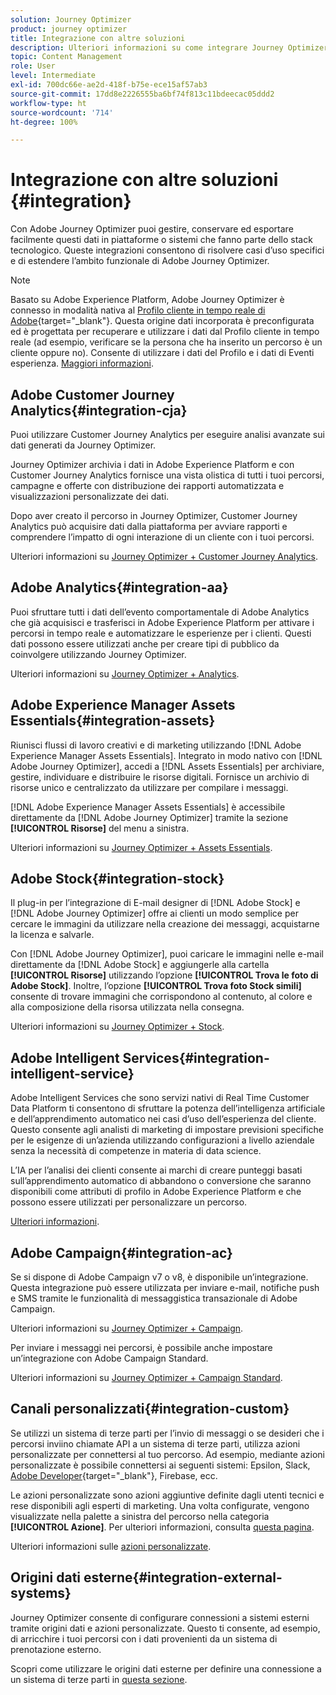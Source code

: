 ```yaml
---
solution: Journey Optimizer
product: journey optimizer
title: Integrazione con altre soluzioni
description: Ulteriori informazioni su come integrare Journey Optimizer con altre soluzioni
topic: Content Management
role: User
level: Intermediate
exl-id: 700dc66e-ae2d-418f-b75e-ece15af57ab3
source-git-commit: 17dd8e2226555ba6bf74f813c11bdeecac05ddd2
workflow-type: ht
source-wordcount: '714'
ht-degree: 100%

---
```


# Integrazione con altre soluzioni {#integration}

Con Adobe Journey Optimizer puoi gestire, conservare ed esportare facilmente questi dati in piattaforme o sistemi che fanno parte dello stack tecnologico. Queste integrazioni consentono di risolvere casi d’uso specifici e di estendere l’ambito funzionale di Adobe Journey Optimizer.

>[!NOTE]
>
> Basato su Adobe Experience Platform, Adobe Journey Optimizer è connesso in modalità nativa al [Profilo cliente in tempo reale di Adobe](https://experienceleague.adobe.com/docs/experience-platform/profile/home.html?lang=it){target="_blank"}. Questa origine dati incorporata è preconfigurata ed è progettata per recuperare e utilizzare i dati dal Profilo cliente in tempo reale (ad esempio, verificare se la persona che ha inserito un percorso è un cliente oppure no). Consente di utilizzare i dati del Profilo e i dati di Eventi esperienza. [Maggiori informazioni](../datasource/adobe-experience-platform-data-source.md).
>

## Adobe Customer Journey Analytics{#integration-cja}

Puoi utilizzare Customer Journey Analytics per eseguire analisi avanzate sui dati generati da Journey Optimizer.

Journey Optimizer archivia i dati in Adobe Experience Platform e con Customer Journey Analytics fornisce una vista olistica di tutti i tuoi percorsi, campagne e offerte con distribuzione dei rapporti automatizzata e visualizzazioni personalizzate dei dati.

Dopo aver creato il percorso in Journey Optimizer, Customer Journey Analytics può acquisire dati dalla piattaforma per avviare rapporti e comprendere l’impatto di ogni interazione di un cliente con i tuoi percorsi.

Ulteriori informazioni su [Journey Optimizer + Customer Journey Analytics](../reports/cja-ajo.md).

## Adobe Analytics{#integration-aa}

Puoi sfruttare tutti i dati dell’evento comportamentale di Adobe Analytics che già acquisisci e trasferisci in Adobe Experience Platform per attivare i percorsi in tempo reale e automatizzare le esperienze per i clienti. Questi dati possono essere utilizzati anche per creare tipi di pubblico da coinvolgere utilizzando Journey Optimizer.

Ulteriori informazioni su [Journey Optimizer + Analytics](../event/about-analytics.md).


## Adobe Experience Manager Assets Essentials{#integration-assets}

Riunisci flussi di lavoro creativi e di marketing utilizzando [!DNL Adobe Experience Manager Assets Essentials]. Integrato in modo nativo con [!DNL Adobe Journey Optimizer], accedi a [!DNL Assets Essentials] per archiviare, gestire, individuare e distribuire le risorse digitali. Fornisce un archivio di risorse unico e centralizzato da utilizzare per compilare i messaggi.

[!DNL Adobe Experience Manager Assets Essentials] è accessibile direttamente da [!DNL Adobe Journey Optimizer] tramite la sezione **[!UICONTROL Risorse]** del menu a sinistra.

Ulteriori informazioni su [Journey Optimizer + Assets Essentials](../content-management/assets-essentials.md).


## Adobe Stock{#integration-stock}

Il plug-in per l’integrazione di E-mail designer di [!DNL Adobe Stock] e [!DNL Adobe Journey Optimizer] offre ai clienti un modo semplice per cercare le immagini da utilizzare nella creazione dei messaggi, acquistarne la licenza e salvarle.

Con [!DNL Adobe Journey Optimizer], puoi caricare le immagini nelle e-mail direttamente da [!DNL Adobe Stock] e aggiungerle alla cartella **[!UICONTROL Risorse]** utilizzando l’opzione **[!UICONTROL Trova le foto di Adobe Stock]**. Inoltre, l’opzione **[!UICONTROL Trova foto Stock simili]** consente di trovare immagini che corrispondono al contenuto, al colore e alla composizione della risorsa utilizzata nella consegna.

Ulteriori informazioni su [Journey Optimizer + Stock](../content-management/stock.md).


## Adobe Intelligent Services{#integration-intelligent-service}

Adobe Intelligent Services che sono servizi nativi di Real Time Customer Data Platform ti consentono di sfruttare la potenza dell’intelligenza artificiale e dell’apprendimento automatico nei casi d’uso dell’esperienza del cliente. Questo consente agli analisti di marketing di impostare previsioni specifiche per le esigenze di un’azienda utilizzando configurazioni a livello aziendale senza la necessità di competenze in materia di data science.

L’IA per l’analisi dei clienti consente ai marchi di creare punteggi basati sull’apprendimento automatico di abbandono o conversione che saranno disponibili come attributi di profilo in Adobe Experience Platform e che possono essere utilizzati per personalizzare un percorso.

[Ulteriori informazioni](../building-journeys/ai-services-overview.md).


## Adobe Campaign{#integration-ac}

Se si dispone di Adobe Campaign v7 o v8, è disponibile un’integrazione. Questa integrazione può essere utilizzata per inviare e-mail, notifiche push e SMS tramite le funzionalità di messaggistica transazionale di Adobe Campaign.

Ulteriori informazioni su [Journey Optimizer + Campaign](../building-journeys/ajo-ac.md).

Per inviare i messaggi nei percorsi, è possibile anche impostare un’integrazione con Adobe Campaign Standard.

Ulteriori informazioni su [Journey Optimizer + Campaign Standard](../building-journeys/ajo-ac.md).

## Canali personalizzati{#integration-custom}

Se utilizzi un sistema di terze parti per l’invio di messaggi o se desideri che i percorsi inviino chiamate API a un sistema di terze parti, utilizza azioni personalizzate per connettersi al tuo percorso. Ad esempio, mediante azioni personalizzate è possibile connettersi ai seguenti sistemi: Epsilon, Slack, [Adobe Developer](https://developer.adobe.com){target="_blank"}, Firebase, ecc.

Le azioni personalizzate sono azioni aggiuntive definite dagli utenti tecnici e rese disponibili agli esperti di marketing. Una volta configurate, vengono visualizzate nella palette a sinistra del percorso nella categoria **[!UICONTROL Azione]**. Per ulteriori informazioni, consulta [questa pagina](../building-journeys/about-journey-activities.md#action-activities).

Ulteriori informazioni sulle [azioni personalizzate](../action/about-custom-action-configuration.md).

## Origini dati esterne{#integration-external-systems}

Journey Optimizer consente di configurare connessioni a sistemi esterni tramite origini dati e azioni personalizzate. Questo ti consente, ad esempio, di arricchire i tuoi percorsi con i dati provenienti da un sistema di prenotazione esterno.

Scopri come utilizzare le origini dati esterne per definire una connessione a un sistema di terze parti in [questa sezione](../datasource/external-data-sources.md).
